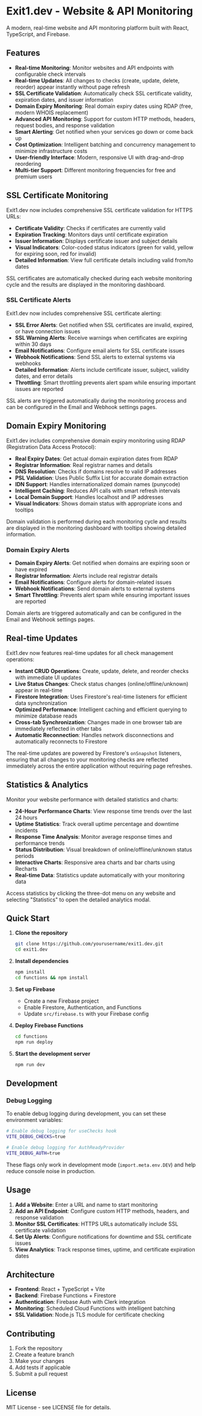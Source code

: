 # Exit1.dev - Website & API Monitoring

A modern, real-time website and API monitoring platform built with React, TypeScript, and Firebase.

## Features

- **Real-time Monitoring**: Monitor websites and API endpoints with configurable check intervals
- **Real-time Updates**: All changes to checks (create, update, delete, reorder) appear instantly without page refresh
- **SSL Certificate Validation**: Automatically check SSL certificate validity, expiration dates, and issuer information
- **Domain Expiry Monitoring**: Real domain expiry dates using RDAP (free, modern WHOIS replacement)
- **Advanced API Monitoring**: Support for custom HTTP methods, headers, request bodies, and response validation
- **Smart Alerting**: Get notified when your services go down or come back up
- **Cost Optimization**: Intelligent batching and concurrency management to minimize infrastructure costs
- **User-friendly Interface**: Modern, responsive UI with drag-and-drop reordering
- **Multi-tier Support**: Different monitoring frequencies for free and premium users

## SSL Certificate Monitoring

Exit1.dev now includes comprehensive SSL certificate validation for HTTPS URLs:

- **Certificate Validity**: Checks if certificates are currently valid
- **Expiration Tracking**: Monitors days until certificate expiration
- **Issuer Information**: Displays certificate issuer and subject details
- **Visual Indicators**: Color-coded status indicators (green for valid, yellow for expiring soon, red for invalid)
- **Detailed Information**: View full certificate details including valid from/to dates

SSL certificates are automatically checked during each website monitoring cycle and the results are displayed in the monitoring dashboard.

### SSL Certificate Alerts

Exit1.dev now includes comprehensive SSL certificate alerting:

- **SSL Error Alerts**: Get notified when SSL certificates are invalid, expired, or have connection issues
- **SSL Warning Alerts**: Receive warnings when certificates are expiring within 30 days
- **Email Notifications**: Configure email alerts for SSL certificate issues
- **Webhook Notifications**: Send SSL alerts to external systems via webhooks
- **Detailed Information**: Alerts include certificate issuer, subject, validity dates, and error details
- **Throttling**: Smart throttling prevents alert spam while ensuring important issues are reported

SSL alerts are triggered automatically during the monitoring process and can be configured in the Email and Webhook settings pages.

## Domain Expiry Monitoring

Exit1.dev includes comprehensive domain expiry monitoring using RDAP (Registration Data Access Protocol):

- **Real Expiry Dates**: Get actual domain expiration dates from RDAP
- **Registrar Information**: Real registrar names and details
- **DNS Resolution**: Checks if domains resolve to valid IP addresses
- **PSL Validation**: Uses Public Suffix List for accurate domain extraction
- **IDN Support**: Handles internationalized domain names (punycode)
- **Intelligent Caching**: Reduces API calls with smart refresh intervals
- **Local Domain Support**: Handles localhost and IP addresses
- **Visual Indicators**: Shows domain status with appropriate icons and tooltips

Domain validation is performed during each monitoring cycle and results are displayed in the monitoring dashboard with tooltips showing detailed information.

### Domain Expiry Alerts

- **Domain Expiry Alerts**: Get notified when domains are expiring soon or have expired
- **Registrar Information**: Alerts include real registrar details
- **Email Notifications**: Configure alerts for domain-related issues
- **Webhook Notifications**: Send domain alerts to external systems
- **Smart Throttling**: Prevents alert spam while ensuring important issues are reported

Domain alerts are triggered automatically and can be configured in the Email and Webhook settings pages.

## Real-time Updates

Exit1.dev now features real-time updates for all check management operations:

- **Instant CRUD Operations**: Create, update, delete, and reorder checks with immediate UI updates
- **Live Status Changes**: Check status changes (online/offline/unknown) appear in real-time
- **Firestore Integration**: Uses Firestore's real-time listeners for efficient data synchronization
- **Optimized Performance**: Intelligent caching and efficient querying to minimize database reads
- **Cross-tab Synchronization**: Changes made in one browser tab are immediately reflected in other tabs
- **Automatic Reconnection**: Handles network disconnections and automatically reconnects to Firestore

The real-time updates are powered by Firestore's `onSnapshot` listeners, ensuring that all changes to your monitoring checks are reflected immediately across the entire application without requiring page refreshes.

## Statistics & Analytics

Monitor your website performance with detailed statistics and charts:

- **24-Hour Performance Charts**: View response time trends over the last 24 hours
- **Uptime Statistics**: Track overall uptime percentage and downtime incidents
- **Response Time Analysis**: Monitor average response times and performance trends
- **Status Distribution**: Visual breakdown of online/offline/unknown status periods
- **Interactive Charts**: Responsive area charts and bar charts using Recharts
- **Real-time Data**: Statistics update automatically with your monitoring data

Access statistics by clicking the three-dot menu on any website and selecting "Statistics" to open the detailed analytics modal.

## Quick Start

1. **Clone the repository**
   ```bash
   git clone https://github.com/yourusername/exit1.dev.git
   cd exit1.dev
   ```

2. **Install dependencies**
   ```bash
   npm install
   cd functions && npm install
   ```

3. **Set up Firebase**
   - Create a new Firebase project
   - Enable Firestore, Authentication, and Functions
   - Update `src/firebase.ts` with your Firebase config

4. **Deploy Firebase Functions**
   ```bash
   cd functions
   npm run deploy
   ```

5. **Start the development server**
   ```bash
   npm run dev
   ```

## Development

### Debug Logging

To enable debug logging during development, you can set these environment variables:

```bash
# Enable debug logging for useChecks hook
VITE_DEBUG_CHECKS=true

# Enable debug logging for AuthReadyProvider
VITE_DEBUG_AUTH=true
```

These flags only work in development mode (`import.meta.env.DEV`) and help reduce console noise in production.

## Usage

1. **Add a Website**: Enter a URL and name to start monitoring
2. **Add an API Endpoint**: Configure custom HTTP methods, headers, and response validation
3. **Monitor SSL Certificates**: HTTPS URLs automatically include SSL certificate validation
4. **Set Up Alerts**: Configure notifications for downtime and SSL certificate issues
5. **View Analytics**: Track response times, uptime, and certificate expiration dates

## Architecture

- **Frontend**: React + TypeScript + Vite
- **Backend**: Firebase Functions + Firestore
- **Authentication**: Firebase Auth with Clerk integration
- **Monitoring**: Scheduled Cloud Functions with intelligent batching
- **SSL Validation**: Node.js TLS module for certificate checking

## Contributing

1. Fork the repository
2. Create a feature branch
3. Make your changes
4. Add tests if applicable
5. Submit a pull request

## License

MIT License - see LICENSE file for details.
